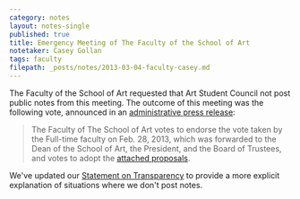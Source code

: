 ```yaml
---
category: notes
layout: notes-single
published: true
title: Emergency Meeting of The Faculty of the School of Art
notetaker: Casey Gollan
tags: faculty
filepath: _posts/notes/2013-03-04-faculty-casey.md
---
```


The Faculty of the School of Art requested that Art Student Council not post public notes from this meeting. The outcome of this meeting was the following vote, announced in an [administrative press release](http://cooper.edu/about/news/update-academic-and-financial-planning):

> The Faculty of The School of Art votes to endorse the vote taken by the Full-time faculty on Feb. 28, 2013, which was forwarded to the Dean of the School of Art, the President, and the Board of Trustees, and votes to adopt the [attached proposals](http://cooper.edu/sites/default/files/SchoolofArtProposedAcademicPrograms.pdf).

We've updated our [Statement on Transparency](http://cooperasc.github.com/about/transparency/) to provide a more explicit explanation of situations where we don't post notes.